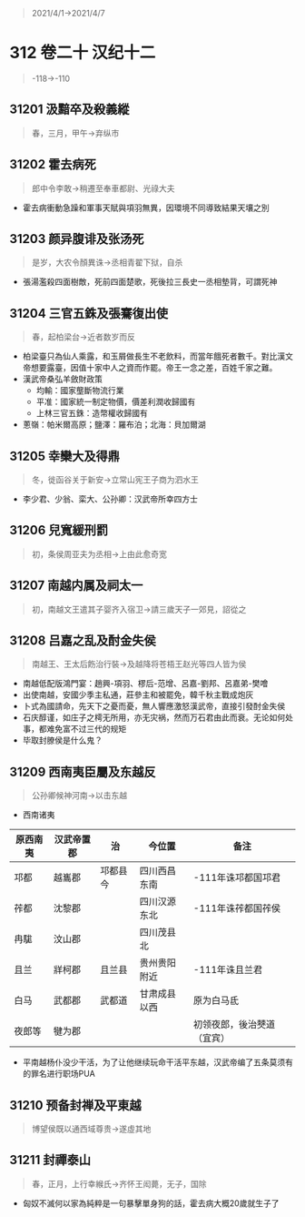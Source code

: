> 2021/4/1->2021/4/7

# 312 卷二十 汉纪十二

> -118->-110

## 31201 汲黯卒及殺義縱
> 春，三月，甲午->弃纵市

## 31202 霍去病死
> 郎中令李敢->稍遷至奉車都尉、光祿大夫
- 霍去病衝動急躁和軍事天賦與項羽無異，因環境不同導致結果天壤之別

## 31203 颜异腹诽及张汤死
> 是岁，大农令顏異诛->丞相青翟下狱，自杀
- 張湯濫殺四面樹敵，死前四面楚歌，死後拉三長史一丞相墊背，可謂死神

## 31204 三官五銖及張騫復出使
> 春，起柏梁台->近者数岁而反
- 柏梁臺只為仙人乘露，和玉屑做長生不老飲料，而當年餓死者數千。對比漢文帝想要露臺，因值十家中人之資而作罷。帝王一念之差，百姓千家之難。
- 漢武帝桑弘羊斂財政策
  - 均輸：國家壟斷物流行業
  - 平准：國家統一制定物價，價差利潤收歸國有
  - 上林三官五銖：造幣權收歸國有
- 蔥嶺：帕米爾高原；鹽澤：羅布泊；北海：貝加爾湖

## 31205 幸欒大及得鼎
> 冬，徙函谷关于新安->立常山宪王子商为泗水王
- 李少君、少翁、栾大、公孙卿：汉武帝所幸四方士

## 31206 兒寬緩刑罰
> 初，条侯周亚夫为丞相->上由此愈奇宽

## 31207 南越内属及祠太一
> 初，南越文王遣其子婴齐入宿卫->請三歲天子一郊見，詔從之

## 31208 吕嘉之乱及酎金失侯
> 南越王、王太后飭治行裝->及越降将苍梧王赵光等四人皆为侯
- 南越低配版鴻門宴：趙興-項羽、樛后-范增、呂嘉-劉邦、呂嘉弟-樊噲
- 出使南越，安國少季主私通，莊參主和被罷免，韓千秋主戰成炮灰
- 卜式為國請命，先天下之憂而憂，無人響應激怒漢武帝，直接引發酎金失侯
- 石庆醇谨，如庄子之樗无所用，亦无灾祸，然而万石君由此而衰。无论如何处事，都难免富不过三代的规矩
- 毕取封膫侯是什么鬼？

## 31209 西南夷臣屬及东越反
> 公孙卿候神河南->以击东越
- 西南诸夷

原西南夷|汉武帝置郡|治|今位置|备注
--|--|--|--|--
邛都|越巂郡|邛都县今|四川西昌东南|-111年诛邛都国邛君
莋都|沈黎郡||四川汉源东北|-111年诛莋都国莋侯
冉駹|汶山郡||四川茂县北|
且兰|牂柯郡|且兰县|贵州贵阳附近|-111年诛且兰君
白马|武都郡|武都道|甘肃成县以西|原为白马氐
夜郎等|犍为郡|||初领夜郎，後治僰道（宜宾）

- 平南越杨仆没少干活，为了让他继续玩命干活平东越，汉武帝编了五条莫须有的罪名进行职场PUA

## 31210 预备封禅及平東越
> 博望侯既以通西域尊贵->遂虛其地

## 31211 封禪泰山
> 春，正月，上行幸緱氏->齐怀王闳薨，无子，国除

- 匈奴不滅何以家為純粹是一句暴擊單身狗的話，霍去病大概20歲就生子了
